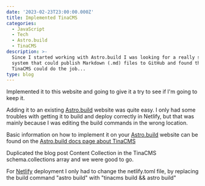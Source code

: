 ```yaml
---
date: '2023-02-23T23:00:00.000Z'
title: Implemented TinaCMS
categories:
  - JavaScript
  - Tech
  - Astro.build
  - TinaCMS
description: >-
  Since I started working with Astro.build I was looking for a really simple CMS
  system that could publish Markdown (.md) files to GitHub and found that
  TinaCMS could do the job...
type: blog
---
```


Implemented it to this website and going to give it a try to see if I'm going to keep it.

Adding it to an existing [Astro.build](https://astro.build "Link to Astro.build website") website was quite easy. I only had some troubles with getting it to build and deploy correctly in Netlify, but that was mainly because I was editing the build commands in the wrong location.

Basic information on how to implement it on your [Astro.build](https://astro.build "Link to Astro.build website") website can be found on the [Astro.build docs page about TinaCMS](https://docs.astro.build/en/guides/cms/tina-cms/ "Link to Astro.build docs website guide to implement TinaCMS")

Duplicated the blog post Content Collection in the TinaCMS schema.collections array and we were good to go.

For [Netlify](https://www.netlify.com "Link to Netlify website") deployment I only had to change the netlify.toml file, by replacing the build command "astro build" with "tinacms build && astro build"
